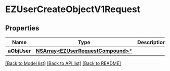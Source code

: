 # EZUserCreateObjectV1Request

## Properties
Name | Type | Description | Notes
------------ | ------------- | ------------- | -------------
**aObjUser** | [**NSArray&lt;EZUserRequestCompound&gt;***](EZUserRequestCompound.md) |  | 

[[Back to Model list]](../README.md#documentation-for-models) [[Back to API list]](../README.md#documentation-for-api-endpoints) [[Back to README]](../README.md)


